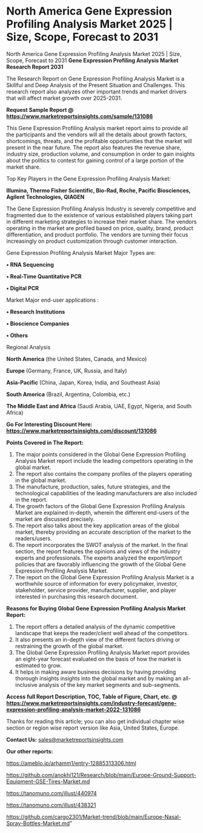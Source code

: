 # North America Gene Expression Profiling Analysis Market 2025 | Size, Scope, Forecast to 2031
North America Gene Expression Profiling Analysis Market 2025 | Size, Scope, Forecast to 2031
<strong>Gene Expression Profiling Analysis Market Research Report 2031</strong>

The Research Report on Gene Expression Profiling Analysis Market is a Skillful and Deep Analysis of the Present Situation and Challenges. This research report also analyzes other important trends and market drivers that will affect market growth over 2025-2031.

<strong>Request Sample Report @ <a href=https://www.marketreportsinsights.com/sample/131086>https://www.marketreportsinsights.com/sample/131086</a></strong>

This Gene Expression Profiling Analysis market report aims to provide all the participants and the vendors will all the details about growth factors, shortcomings, threats, and the profitable opportunities that the market will present in the near future. The report also features the revenue share, industry size, production volume, and consumption in order to gain insights about the politics to contest for gaining control of a large portion of the market share.

Top Key Players in the Gene Expression Profiling Analysis Market:

<strong>Illumina, Thermo Fisher Scientific, Bio-Rad, Roche, Pacific Biosciences, Agilent Technologies, QIAGEN</strong>

The Gene Expression Profiling Analysis Industry is severely competitive and fragmented due to the existence of various established players taking part in different marketing strategies to increase their market share. The vendors operating in the market are profiled based on price, quality, brand, product differentiation, and product portfolio. The vendors are turning their focus increasingly on product customization through customer interaction.

Gene Expression Profiling Analysis Market Major Types are:

<strong>• RNA Sequencing

• Real-Time Quantitative PCR

• Digital PCR</strong>

Market Major end-user applications :

<strong>• Research Institutions

• Bioscience Companies

• Others</strong>

Regional Analysis

</u><strong><b>North America</b></strong> (the United States, Canada, and Mexico)

<strong><b>Europe </b></strong>(Germany, France, UK, Russia, and Italy)

<strong><b>Asia-Pacific</b></strong> (China, Japan, Korea, India, and Southeast Asia)

<strong><b>South America</b></strong> (Brazil, Argentina, Colombia, etc.)

<strong><b>The Middle East and Africa</b></strong> (Saudi Arabia, UAE, Egypt, Nigeria, and South Africa)

<strong>Go For Interesting Discount Here: <a href=https://www.marketreportsinsights.com/discount/131086>https://www.marketreportsinsights.com/discount/131086</a></strong>

<strong>Points Covered in The Report:</strong>
<ol>
  <li>The major points considered in the Global Gene Expression Profiling Analysis Market report include the leading competitors operating in the global market.</li>
  <li>The report also contains the company profiles of the players operating in the global market.</li>
  <li>The manufacture, production, sales, future strategies, and the technological capabilities of the leading manufacturers are also included in the report.</li>
  <li>The growth factors of the Global Gene Expression Profiling Analysis Market are explained in-depth, wherein the different end-users of the market are discussed precisely.</li>
  <li>The report also talks about the key application areas of the global market, thereby providing an accurate description of the market to the readers/users.</li>
  <li>The report incorporates the SWOT analysis of the market. In the final section, the report features the opinions and views of the industry experts and professionals. The experts analyzed the export/import policies that are favorably influencing the growth of the Global Gene Expression Profiling Analysis Market.</li>
  <li>The report on the Global Gene Expression Profiling Analysis Market is a worthwhile source of information for every policymaker, investor, stakeholder, service provider, manufacturer, supplier, and player interested in purchasing this research document.</li>
</ol>
<strong>Reasons for Buying Global Gene Expression Profiling Analysis Market Report:</strong>

<ol>
  <li>The report offers a detailed analysis of the dynamic competitive landscape that keeps the reader/client well ahead of the competitors.</li>
  <li>It also presents an in-depth view of the different factors driving or restraining the growth of the global market.</li>
  <li>The Global Gene Expression Profiling Analysis Market report provides an eight-year forecast evaluated on the basis of how the market is estimated to grow.</li>
  <li>It helps in making aware business decisions by having providing thorough insights insights into the global market and by making an all-inclusive analysis of the key market segments and sub-segments.</li>
</ol>
<strong>Access full Report Description, TOC, Table of Figure, Chart, etc. @ <a href=https://www.marketreportsinsights.com/industry-forecast/gene-expression-profiling-analysis-market-2022-131086>https://www.marketreportsinsights.com/industry-forecast/gene-expression-profiling-analysis-market-2022-131086</a></strong>


Thanks for reading this article; you can also get individual chapter wise section or region wise report version like Asia, United States, Europe.

<strong>Contact Us:</strong>
sales@marketreportsinsights.com

<strong>Our other reports:</strong>

<a href=https://ameblo.jp/arhamm1/entry-12885313306.html>https://ameblo.jp/arhamm1/entry-12885313306.html</a>

<a href=https://github.com/anokhi121/Research/blob/main/Europe-Ground-Support-Equipment-GSE-Tires-Market.md>https://github.com/anokhi121/Research/blob/main/Europe-Ground-Support-Equipment-GSE-Tires-Market.md</a>

<a href=https://tanomuno.com/illust/440974>https://tanomuno.com/illust/440974</a>

<a href=https://tanomuno.com/illust/438321>https://tanomuno.com/illust/438321</a>

<a href=https://github.com/cargo2301/Market-trend/blob/main/Europe-Nasal-Spray-Bottles-Market.md>https://github.com/cargo2301/Market-trend/blob/main/Europe-Nasal-Spray-Bottles-Market.md</a>"
